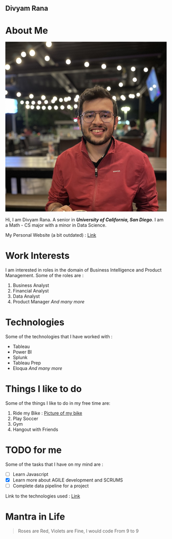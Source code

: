 ## Divyam Rana

<!-- The purpose is to give an introduction of who you are as a programmer, who you are as a person, and any other interesting things you'd like to share with the kind of person who might be taking a look at your profile (think potential employers, open source devs, generally just the kinds of people who would be looking at the source code for a project you made).
Pictures
All the core Markdown constructs in GitHub Flavored MarkdownLinks to an external site.
Headings
Styling text
Quoting text
Quoting code
External Links
Section links
Relative links (Link to another .md file or an image in your repo. If linking to an image, encode it as a regular link rather than an image.)
Ordered and Unordered Lists
Task lists

 -->

# About Me

![alt-text-1](Pictures/IMG_6538%202.jpeg  "Me")

Hi, I am Divyam Rana. A senior in **_University of California, San Diego_**. I am a Math - CS major with a minor in Data Science.

My Personal Website (a bit outdated) : [Link](https://divyamrana.github.io)



# Work Interests

I am interested in roles in the domain of Business Intelligence and Product Management. Some of the roles are :

1. Business Analyst
2. Financial Analyst
3. Data Analyst
4. Product Manager
_And many more_

# Technologies

Some of the technologies that I have worked with : 

- Tableau
- Power BI
- Splunk
- Tableau Prep
- Eloqua
_And many more_

# Things I like to do

 Some of the things I like to do in my free time are: 

1. Ride my Bike : [Picture of my bike](Pictures/Jawa-Perak.jpg)
2. Play Soccer
3. Gym
4. Hangout with Friends
  
# TODO for me

Some of the tasks that I have on my mind are :

- [ ] Learn Javascript
- [x] Learn more about AGILE development and SCRUMS
- [ ] Complete data pipeline for a project

Link to the technologies used : [Link](#technologies)


# Mantra in Life

> Roses are Red, 
> Violets are Fine,
> I would code 
> From 9 to 9